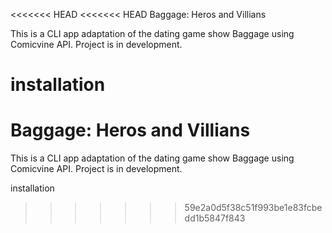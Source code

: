 <<<<<<< HEAD
<<<<<<< HEAD
Baggage: Heros and Villians

This is a CLI app adaptation of the dating game show Baggage using Comicvine API. Project is in development.

installation
=======
# Baggage: Heros and Villians
This is a CLI app adaptation of the dating game show Baggage using Comicvine API. Project is in development.

installation

>>>>>>> 59e2a0d5f38c51f993be1e83fcbedd1b5847f843
